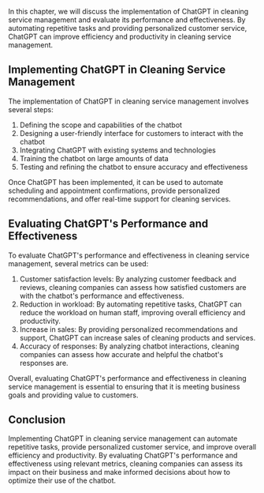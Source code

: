 
In this chapter, we will discuss the implementation of ChatGPT in cleaning service management and evaluate its performance and effectiveness. By automating repetitive tasks and providing personalized customer service, ChatGPT can improve efficiency and productivity in cleaning service management.

Implementing ChatGPT in Cleaning Service Management
---------------------------------------------------

The implementation of ChatGPT in cleaning service management involves several steps:

1. Defining the scope and capabilities of the chatbot
2. Designing a user-friendly interface for customers to interact with the chatbot
3. Integrating ChatGPT with existing systems and technologies
4. Training the chatbot on large amounts of data
5. Testing and refining the chatbot to ensure accuracy and effectiveness

Once ChatGPT has been implemented, it can be used to automate scheduling and appointment confirmations, provide personalized recommendations, and offer real-time support for cleaning services.

Evaluating ChatGPT's Performance and Effectiveness
--------------------------------------------------

To evaluate ChatGPT's performance and effectiveness in cleaning service management, several metrics can be used:

1. Customer satisfaction levels: By analyzing customer feedback and reviews, cleaning companies can assess how satisfied customers are with the chatbot's performance and effectiveness.
2. Reduction in workload: By automating repetitive tasks, ChatGPT can reduce the workload on human staff, improving overall efficiency and productivity.
3. Increase in sales: By providing personalized recommendations and support, ChatGPT can increase sales of cleaning products and services.
4. Accuracy of responses: By analyzing chatbot interactions, cleaning companies can assess how accurate and helpful the chatbot's responses are.

Overall, evaluating ChatGPT's performance and effectiveness in cleaning service management is essential to ensuring that it is meeting business goals and providing value to customers.

Conclusion
----------

Implementing ChatGPT in cleaning service management can automate repetitive tasks, provide personalized customer service, and improve overall efficiency and productivity. By evaluating ChatGPT's performance and effectiveness using relevant metrics, cleaning companies can assess its impact on their business and make informed decisions about how to optimize their use of the chatbot.
